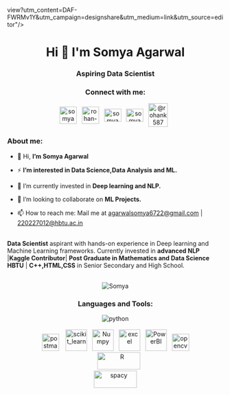 view?utm_content=DAF-FWRMv1Y&utm_campaign=designshare&utm_medium=link&utm_source=editor"/></a>
<h1 align="center">Hi 👋 I'm  Somya Agarwal</h1>
<h3 align="center">Aspiring Data Scientist</h3>
<h3 align="center">Connect with me:</h3>
<!---<br>--->
<p align="center">
<a href="https://medium.com/@agarwal1001poonam" target="blank"><img align="center" src="https://github.com/rahuldkjain/github-profile-readme-generator/blob/master/src/images/icons/Social/medium.svg" alt="somya" height="40" width="40" /></a>
&nbsp;
<a href="https://www.linkedin.com/in/somya2/" target="blank"><img align="center" src="https://skillicons.dev/icons?i=linkedin" alt="rohan-kumar-singh" height="40" width="40" /></a>
&nbsp;
<a href="https://www.kaggle.com/somya2115" target="blank"><img align="center" src="https://raw.githubusercontent.com/rahuldkjain/github-profile-readme-generator/master/src/images/icons/Social/kaggle.svg" alt="somya" height="30" width="40" /></a>
&nbsp;
<a href="https://www.hackerrank.com/profile/agarwal1001poon1" target="blank"><img align="center" src="https://github.com/rahuldkjain/github-profile-readme-generator/blob/master/src/images/icons/Social/hackerrank.svg" alt="somya" height="30" width="40" /></a>
&nbsp;
<a href="mailto:agarwalsomya6722@gmail.com"><img align="center" src="https://downloadr2.apkmirror.com/wp-content/uploads/2020/10/Gmail_round.png" alt="@rohank587" height="55" width="45" /></a>
&nbsp;
<br>
<h3 align="left">About me:</h3>

- 👋 Hi, **I’m Somya Agarwal**<br>

- ⚡ **I’m interested in Data Science,Data Analysis and ML.**<br>

- 🌱 I’m currently invested in **Deep learning and NLP.**<br>

- 💬 I’m looking to collaborate on **ML Projects.**<br>

- 📫 How to reach me: Mail me at agarwalsomya6722@gmail.com | 220227012@hbtu.ac.in  <br>
<br>
<strong>Data Scientist</strong> aspirant with hands-on experience in Deep learning and Machine Learning frameworks. Currently invested in <strong>advanced NLP</strong> |<strong>Kaggle Contributor</strong>| <strong>Post Graduate in Mathematics and Data Science HBTU</strong> | <strong>C++,HTML,CSS</strong> in Senior Secondary and High School.
<br><br>
<p align="center"> <img src="https://komarev.com/ghpvc/?username=Somya2115&label=Profile%20views&color=0e75b6&style=for-the-badge)" alt="Somya" /> </p>
<center>
<p align="center">
<h3 align="center">Languages and Tools:</h3>
<p align="center">
<img align="center" src="https://skillicons.dev/icons?i=py,c,mongodb,mysql,fastapi,tensorflow,pytorch,html,css,git,githubactions&perline=4" alt="python"/>
<br><br>
<img src="https://www.vectorlogo.zone/logos/getpostman/getpostman-icon.svg" alt="postman" width="40" height="40"/> &nbsp;&nbsp;
<img src="https://upload.wikimedia.org/wikipedia/commons/0/05/Scikit_learn_logo_small.svg" alt="scikit_learn" width="50" height="50"/>
&nbsp;
<img src="https://upload.wikimedia.org/wikipedia/commons/1/1a/NumPy_logo.svg" alt="Numpy" width="50" height="50"/>
&nbsp;
<img src="https://upload.wikimedia.org/wikipedia/commons/7/73/Microsoft_Excel_2013-2019_logo.svg" alt="excel" width="50" height="50"/>
&nbsp;
<img src="https://upload.wikimedia.org/wikipedia/commons/6/61/Power-BI-logo-300x79.png" alt="PowerBI" width="50" height="50"/>
&nbsp;
<img src="https://opencv.org/wp-content/uploads/2020/07/OpenCV_logo_no_text_.png" alt="opencv" width="40" height="40"/><br>
&nbsp;
&nbsp;
<img src="https://upload.wikimedia.org/wikipedia/commons/c/c1/Rlogo.png" alt="R" width="100" height="40"/>
<br>
<img src="https://upload.wikimedia.org/wikipedia/commons/thumb/8/88/SpaCy_logo.svg/2560px-SpaCy_logo.svg.png" alt="spacy" width="100" height="40"/>
<br><br>
<br>

<!---
RohanHBTU/RohanHBTU is a ✨ special ✨ repository because its `README.md` (this file) appears on your GitHub profile.
You can click the Preview link to take a look at your changes.
--->
